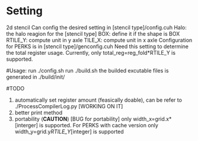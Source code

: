  # Setting
2d stencil 
Can config the desired setting in [stencil type]/config.cuh 
  Halo: the halo reagion for the [stencil type]
  BOX: define it if the shape is BOX
  RTILE_Y: compute unit in y axle
  TILE_X:  compute unit in x axle
 Configuration for PERKS is in [stencil type]/genconfig.cuh
  Need this setting to determine the total register usage. 
  Currently, only total_reg=reg_fold*RTILE_Y is supported. 

#Usage:
  run ./config.sh
  run ./build.sh
  the builded excutable files is generated in ./build/init/
  
#TODO
  1. automatically set register amount (feasically doable), can be refer to ./ProcessCompilerLog.py [WORKING ON IT]
  2. better print method
  3. portability (**CAUTION**)
    [BUG for portability] only width_x=grid.x*[interger] is supported. For PERKS with cache version only width_y=grid.y*RTILE_Y*[integer] is supported 

